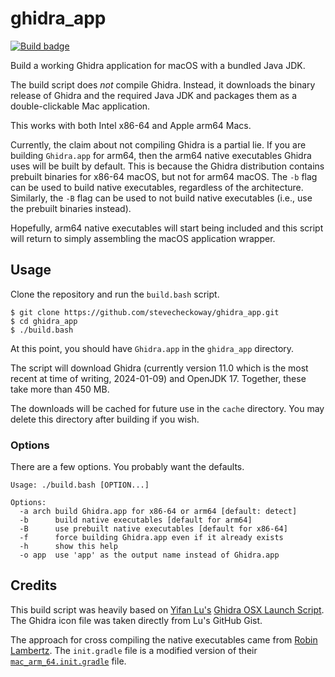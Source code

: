 # ghidra_app
[![Build badge](https://github.com/stevecheckoway/ghidra_app/actions/workflows/ci.yml/badge.svg)](https://github.com/stevecheckoway/ghidra_app/actions/workflows/ci.yml)

Build a working Ghidra application for macOS with a bundled Java JDK.

The build script does _not_ compile Ghidra. Instead, it downloads the binary
release of Ghidra and the required Java JDK and packages them as a
double-clickable Mac application.

This works with both Intel x86-64 and Apple arm64 Macs.

Currently, the claim about not compiling Ghidra is a partial lie. If you are
building `Ghidra.app` for arm64, then the arm64 native executables Ghidra uses
will be built by default. This is because the Ghidra distribution contains
prebuilt binaries for x86-64 macOS, but not for arm64 macOS. The `-b` flag can
be used to build native executables, regardless of the architecture.
Similarly, the `-B` flag can be used to not build native executables (i.e.,
use the prebuilt binaries instead).

Hopefully, arm64 native executables will start being included and this script
will return to simply assembling the macOS application wrapper.

## Usage
Clone the repository and run the `build.bash` script.
```
$ git clone https://github.com/stevecheckoway/ghidra_app.git
$ cd ghidra_app
$ ./build.bash
```

At this point, you should have `Ghidra.app` in the `ghidra_app` directory.

The script will download Ghidra (currently version 11.0 which is the most
recent at time of writing, 2024-01-09) and OpenJDK 17. Together, these take
more than 450 MB.

The downloads will be cached for future use in the `cache` directory. You may
delete this directory after building if you wish.

### Options
There are a few options. You probably want the defaults.

```
Usage: ./build.bash [OPTION...]

Options:
  -a arch build Ghidra.app for x86-64 or arm64 [default: detect]
  -b      build native executables [default for arm64]
  -B      use prebuilt native executables [default for x86-64]
  -f      force building Ghidra.app even if it already exists
  -h      show this help
  -o app  use 'app' as the output name instead of Ghidra.app

```

## Credits

This build script was heavily based on [Yifan
Lu's](https://twitter.com/yifanlu) [Ghidra OSX Launch
Script](https://gist.github.com/yifanlu/e9965cdb148b550335e57899f790cad2). The
Ghidra icon file was taken directly from Lu's GitHub Gist.

The approach for cross compiling the native executables came from [Robin
Lambertz](https://github.com/roblabla/ghidra-ci). The `init.gradle` file is a
modified version of their
[`mac_arm_64.init.gradle`](https://github.com/roblabla/ghidra-ci/blob/7819b5feffdc27214cc133fdab64bb260c22a285/mac_arm_64.init.gradle) file.
